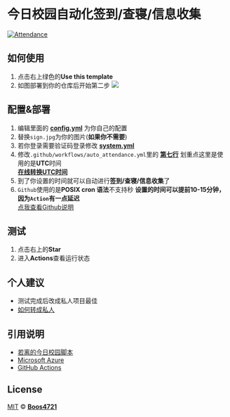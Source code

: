 # 今日校园自动化签到/查寝/信息收集

[![Attendance](https://github.com/Boos4721/TodayStudy_Action/actions/workflows/auto_attendance.yml/badge.svg)](https://github.com/Boos4721/TodayStudy_Action/actions/workflows/auto_attendance.yml)

## 如何使用

1. 点击右上绿色的**Use this template**
2. 如图部署到你的仓库后开始第二步
![](https://github.com/Boos4721/TodayStudy_Action/raw/master/docs/1.jpg)

## 配置&部署

1. 编辑里面的 **[config.yml](https://github.com/Boos4721/TodayStudy_Action/blob/master/config.yml)** 为你自己的配置
2. 替换`sign.jpg`为你的图片(**如果你不需要**)
3. 若你登录需要验证码登录修改 **[system.yml](https://github.com/Boos4721/TodayStudy_Action/blob/master/system.yml)**
4. 修改`.github/workflows/auto_attendance.yml`里的 **[第七行](https://github.com/Boos4721/TodayStudy_Action/blob/fb628fab34357fc904f73232ec227744e4035d7c/.github/workflows/auto_attendance.yml#L7)** 划重点这里是使用的是**UTC**时间<br>
**[在线转换UTC时间](http://www.timebie.com/cn/universalbeijing.php)**
5. 到了你设置的时间就可以自动进行**签到/查寝/信息收集**了
6. `Github`使用的是**POSIX cron 语法**不支持秒 **设置的时间可以提前10-15分钟，因为`Action`有一点延迟**<br>[点我查看Github说明](https://docs.github.com/cnactions/learn-github-actions/workflow-syntax-for-github-actions#example)

## 测试

1. 点击右上的**Star**
2. 进入**Actions**查看运行状态

## 个人建议

- 测试完成后改成私人项目最佳
- [如何转成私人](https://blog.csdn.net/cnds123321/article/details/86763411)

## 引用说明

- [若离的今日校园脚本](https://github.com/thriving123/fuckTodayStudy.git)
- [Microsoft Azure](https://azure.microsoft.com)
- [GitHub Actions](https://github.com/features/actions)

## License

[MIT](https://github.com/Boos4721/TodayStudy_Action/blob/master/LICENSE) © [**Boos4721**](https://boos4721.github.io/TodayStudy_Action/)